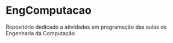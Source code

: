 # EngComputacao
Repositório dedicado a atividades em programação das aulas de Engenharia da Computação
